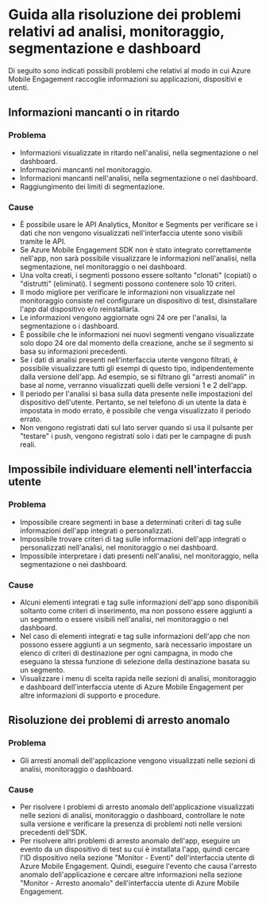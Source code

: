 <properties 
   pageTitle="Guida alla risoluzione dei problemi di Azure Mobile Engagement - Analytics" 
   description="Risoluzione dei problemi relativi ad analisi, monitoraggio, segmentazione e dashboard in Azure Mobile Engagement" 
   services="mobile-engagement" 
   documentationCenter="" 
   authors="piyushjo" 
   manager="dwrede" 
   editor=""/>

<tags
   ms.service="mobile-engagement"
   ms.devlang="na"
   ms.topic="article"
   ms.tgt_pltfrm="mobile-multiple"
   ms.workload="mobile" 
   ms.date="08/19/2016"
   ms.author="piyushjo"/>

# Guida alla risoluzione dei problemi relativi ad analisi, monitoraggio, segmentazione e dashboard

Di seguito sono indicati possibili problemi che relativi al modo in cui Azure Mobile Engagement raccoglie informazioni su applicazioni, dispositivi e utenti.

## Informazioni mancanti o in ritardo

### Problema
- Informazioni visualizzate in ritardo nell'analisi, nella segmentazione o nel dashboard.
- Informazioni mancanti nel monitoraggio.
- Informazioni mancanti nell'analisi, nella segmentazione o nel dashboard.
- Raggiungimento dei limiti di segmentazione.

### Cause

- È possibile usare le API Analytics, Monitor e Segments per verificare se i dati che non vengono visualizzati nell'interfaccia utente sono visibili tramite le API.
- Se Azure Mobile Engagement SDK non è stato integrato correttamente nell'app, non sarà possibile visualizzare le informazioni nell'analisi, nella segmentazione, nel monitoraggio o nei dashboard.
- Una volta creati, i segmenti possono essere soltanto "clonati" (copiati) o "distrutti" (eliminati). I segmenti possono contenere solo 10 criteri.
- Il modo migliore per verificare le informazioni non visualizzate nel monitoraggio consiste nel configurare un dispositivo di test, disinstallare l'app dal dispositivo e/o reinstallarla.
- Le informazioni vengono aggiornate ogni 24 ore per l'analisi, la segmentazione o i dashboard.
- È possibile che le informazioni nei nuovi segmenti vengano visualizzate solo dopo 24 ore dal momento della creazione, anche se il segmento si basa su informazioni precedenti.
- Se i dati di analisi presenti nell'interfaccia utente vengono filtrati, è possibile visualizzare tutti gli esempi di questo tipo, indipendentemente dalla versione dell'app. Ad esempio, se si filtrano gli "arresti anomali" in base al nome, verranno visualizzati quelli delle versioni 1 e 2 dell'app.
- Il periodo per l'analisi si basa sulla data presente nelle impostazioni del dispositivo dell'utente. Pertanto, se nel telefono di un utente la data è impostata in modo errato, è possibile che venga visualizzato il periodo errato.
- Non vengono registrati dati sul lato server quando si usa il pulsante per "testare" i push, vengono registrati solo i dati per le campagne di push reali.

## Impossibile individuare elementi nell'interfaccia utente

### Problema
- Impossibile creare segmenti in base a determinati criteri di tag sulle informazioni dell'app integrati o personalizzati.
- Impossibile trovare criteri di tag sulle informazioni dell'app integrati o personalizzati nell'analisi, nel monitoraggio o nei dashboard.
- Impossibile interpretare i dati presenti nell'analisi, nel monitoraggio, nella segmentazione o nei dashboard.

### Cause

- Alcuni elementi integrati e tag sulle informazioni dell'app sono disponibili soltanto come criteri di inserimento, ma non possono essere aggiunti a un segmento o essere visibili nell'analisi, nel monitoraggio o nel dashboard.
- Nel caso di elementi integrati e tag sulle informazioni dell'app che non possono essere aggiunti a un segmento, sarà necessario impostare un elenco di criteri di destinazione per ogni campagna, in modo che eseguano la stessa funzione di selezione della destinazione basata su un segmento.
- Visualizzare i menu di scelta rapida nelle sezioni di analisi, monitoraggio e dashboard dell'interfaccia utente di Azure Mobile Engagement per altre informazioni di supporto e procedure.

## Risoluzione dei problemi di arresto anomalo

### Problema
- Gli arresti anomali dell'applicazione vengono visualizzati nelle sezioni di analisi, monitoraggio o dashboard.

### Cause

- Per risolvere i problemi di arresto anomalo dell'applicazione visualizzati nelle sezioni di analisi, monitoraggio o dashboard, controllare le note sulla versione e verificare la presenza di problemi noti nelle versioni precedenti dell'SDK.
- Per risolvere altri problemi di arresto anomalo dell'app, eseguire un evento da un dispositivo di test su cui è installata l'app, quindi cercare l'ID dispositivo nella sezione "Monitor - Eventi" dell'interfaccia utente di Azure Mobile Engagement. Quindi, eseguire l'evento che causa l'arresto anomalo dell'applicazione e cercare altre informazioni nella sezione "Monitor - Arresto anomalo" dell'interfaccia utente di Azure Mobile Engagement.

 

<!---HONumber=AcomDC_0824_2016-->